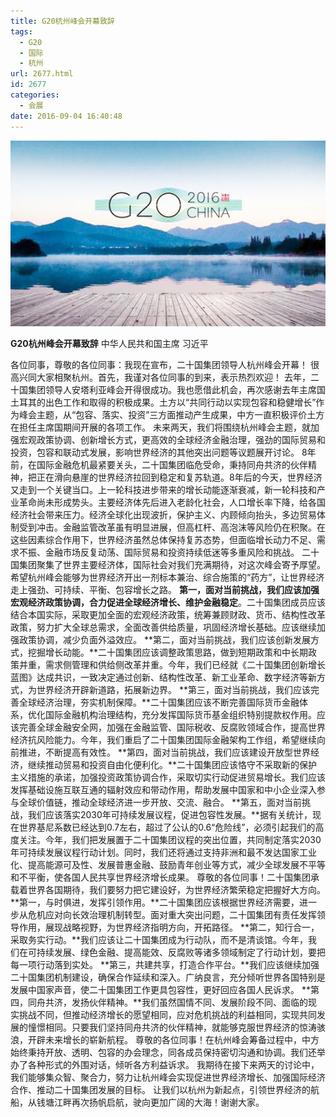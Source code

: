 ```yaml
---
title: G20杭州峰会开幕致辞
tags:
  - G20
  - 国际
  - 杭州
url: 2677.html
id: 2677
categories:
  - 会展
date: 2016-09-04 16:40:48
---
```


[![G20杭州峰会](/images/uploads/2016/09/G20杭州峰会.jpg)](/images/uploads/2016/09/G20杭州峰会.jpg)

**G20杭州峰会开幕致辞** 中华人民共和国主席 习近平

各位同事，尊敬的各位同事：我现在宣布，二十国集团领导人杭州峰会开幕！ 很高兴同大家相聚杭州。首先，我谨对各位同事的到来，表示热烈欢迎！ 去年，二十国集团领导人安塔利亚峰会开得很成功。我也愿借此机会，再次感谢去年主席国土耳其的出色工作和取得的积极成果。土方以“共同行动以实现包容和稳健增长”作为峰会主题，从“包容、落实、投资”三方面推动产生成果，中方一直积极评价土方在担任主席国期间开展的各项工作。 未来两天，我们将围绕杭州峰会主题，就加强宏观政策协调、创新增长方式，更高效的全球经济金融治理，强劲的国际贸易和投资，包容和联动式发展，影响世界经济的其他突出问题等议题展开讨论。 8年前，在国际金融危机最紧要关头，二十国集团临危受命，秉持同舟共济的伙伴精神，把正在滑向悬崖的世界经济拉回到稳定和复苏轨道。8年后的今天，世界经济又走到一个关键当口。上一轮科技进步带来的增长动能逐渐衰减，新一轮科技和产业革命尚未形成势头。主要经济体先后进入老龄化社会，人口增长率下降，给各国经济社会带来压力。经济全球化出现波折，保护主义、内顾倾向抬头，多边贸易体制受到冲击。金融监管改革虽有明显进展，但高杠杆、高泡沫等风险仍在积聚。在这些因素综合作用下，世界经济虽然总体保持复苏态势，但面临增长动力不足、需求不振、金融市场反复动荡、国际贸易和投资持续低迷等多重风险和挑战。 二十国集团聚集了世界主要经济体，国际社会对我们充满期待，对这次峰会寄予厚望。希望杭州峰会能够为世界经济开出一剂标本兼治、综合施策的“药方”，让世界经济走上强劲、可持续、平衡、包容增长之路。 **第一，面对当前挑战，我们应该加强宏观经济政策协调，合力促进全球经济增长、维护金融稳定**。二十国集团成员应该结合本国实际，采取更加全面的宏观经济政策，统筹兼顾财政、货币、结构性改革政策，努力扩大全球总需求，全面改善供给质量，巩固经济增长基础。应该继续加强政策协调，减少负面外溢效应。 **第二，面对当前挑战，我们应该创新发展方式，挖掘增长动能。**二十国集团应该调整政策思路，做到短期政策和中长期政策并重，需求侧管理和供给侧改革并重。今年，我们已经就《二十国集团创新增长蓝图》达成共识，一致决定通过创新、结构性改革、新工业革命、数字经济等新方式，为世界经济开辟新道路，拓展新边界。 **第三，面对当前挑战，我们应该完善全球经济治理，夯实机制保障。**二十国集团应该不断完善国际货币金融体系，优化国际金融机构治理结构，充分发挥国际货币基金组织特别提款权作用。应该完善全球金融安全网，加强在金融监管、国际税收、反腐败领域合作，提高世界经济抗风险能力。今年，我们重启了二十国集团国际金融架构工作组，希望继续向前推进，不断提高有效性。 **第四，面对当前挑战，我们应该建设开放型世界经济，继续推动贸易和投资自由化便利化。**二十国集团应该恪守不采取新的保护主义措施的承诺，加强投资政策协调合作，采取切实行动促进贸易增长。我们应该发挥基础设施互联互通的辐射效应和带动作用，帮助发展中国家和中小企业深入参与全球价值链，推动全球经济进一步开放、交流、融合。 **第五，面对当前挑战，我们应该落实2030年可持续发展议程，促进包容性发展。**据有关统计，现在世界基尼系数已经达到0.7左右，超过了公认的0.6“危险线”，必须引起我们的高度关注。今年，我们把发展置于二十国集团议程的突出位置，共同制定落实2030年可持续发展议程行动计划。同时，我们还将通过支持非洲和最不发达国家工业化、提高能源可及性、发展普惠金融、鼓励青年创业等方式，减少全球发展不平等和不平衡，使各国人民共享世界经济增长成果。 尊敬的各位同事！二十国集团承载着世界各国期待，我们要努力把它建设好，为世界经济繁荣稳定把握好大方向。 **第一，与时俱进，发挥引领作用。**二十国集团应该根据世界经济需要，进一步从危机应对向长效治理机制转型。面对重大突出问题，二十国集团有责任发挥领导作用，展现战略视野，为世界经济指明方向，开拓路径。 **第二，知行合一，采取务实行动。**我们应该让二十国集团成为行动队，而不是清谈馆。今年，我们在可持续发展、绿色金融、提高能效、反腐败等诸多领域制定了行动计划，要把每一项行动落到实处。 **第三，共建共享，打造合作平台。**我们应该继续加强二十国集团机制建设，确保合作延续和深入。广纳良言，充分倾听世界各国特别是发展中国家声音，使二十国集团工作更具包容性，更好回应各国人民诉求。 **第四，同舟共济，发扬伙伴精神。**我们虽然国情不同、发展阶段不同、面临的现实挑战不同，但推动经济增长的愿望相同，应对危机挑战的利益相同，实现共同发展的憧憬相同。只要我们坚持同舟共济的伙伴精神，就能够克服世界经济的惊涛骇浪，开辟未来增长的崭新航程。 尊敬的各位同事！在杭州峰会筹备过程中，中方始终秉持开放、透明、包容的办会理念，同各成员保持密切沟通和协调。我们还举办了各种形式的外围对话，倾听各方利益诉求。 我期待在接下来两天的讨论中，我们能够集众智、聚合力，努力让杭州峰会实现促进世界经济增长、加强国际经济合作、推动二十国集团发展的目标。 让我们以杭州为新起点，引领世界经济的航船，从钱塘江畔再次扬帆启航，驶向更加广阔的大海！谢谢大家。